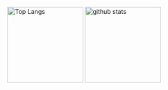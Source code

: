 <p align="left"> 
  <img alt="Top Langs" height="175px" src="https://github-readme-stats.vercel.app/api?username=teihenn&count_private=true&show_icons=true&theme=transparent" />
  <img alt="github stats" height="175px" src="https://github-readme-stats.vercel.app/api/top-langs/?username=teihenn&layout=compact&count_private=true&theme=transparent" />
</p>

<!--
<a href="https://github.com/anuraghazra/github-readme-stats">
  <img align="left" src="https://github-readme-stats.vercel.app/api?username=teihenn&count_private=true&show_icons=true&theme=transparent" />
</a>
<a href="https://github.com/anuraghazra/github-readme-stats">
  <img align="left" src="https://github-readme-stats.vercel.app/api/top-langs/?username=teihenn&layout=compact&count_private=true&theme=transparent" />
</a>
-->

<!--
## Hi there 👋

**teihenn/teihenn** is a ✨ _special_ ✨ repository because its `README.md` (this file) appears on your GitHub profile.

Here are some ideas to get you started:

- 🔭 I’m currently working on ...
- 🌱 I’m currently learning ...
- 👯 I’m looking to collaborate on ...
- 🤔 I’m looking for help with ...
- 💬 Ask me about ...
- 📫 How to reach me: ...
- 😄 Pronouns: ...
- ⚡ Fun fact: ...
-->
